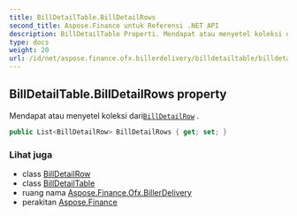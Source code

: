 ```yaml
---
title: BillDetailTable.BillDetailRows
second_title: Aspose.Finance untuk Referensi .NET API
description: BillDetailTable Properti. Mendapat atau menyetel koleksi dariBillDetailRow .
type: docs
weight: 20
url: /id/net/aspose.finance.ofx.billerdelivery/billdetailtable/billdetailrows/
---
```

## BillDetailTable.BillDetailRows property

Mendapat atau menyetel koleksi dari[`BillDetailRow`](../../billdetailrow/) .

```csharp
public List<BillDetailRow> BillDetailRows { get; set; }
```

### Lihat juga

* class [BillDetailRow](../../billdetailrow/)
* class [BillDetailTable](../)
* ruang nama [Aspose.Finance.Ofx.BillerDelivery](../../billdetailtable/)
* perakitan [Aspose.Finance](../../../)


